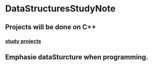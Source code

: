 # DataStructuresStudyNote

## Projects will be done on C++
### [study projects](https://github.com/k89jy/DataStructuresStudyNote/projects)

## Emphasie dataSturcture when programming.

